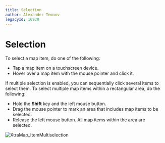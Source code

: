 ```yaml
---
title: Selection
author: Alexander Temnov
legacyId: 16930
---
```

# Selection
To select a map item, do one of the following:
* Tap a map item on a touchscreen device.
* Hover over a map item with the mouse pointer and click it.

If multiple selection is enabled, you can sequentially click several items to select them. To select multiple map items within a rectangular area, do the following:
* Hold the **Shift** key and the left mouse button.
* Drag the mouse pointer to mark an area that includes map items to be selected.
* Release the left mouse button. All map items within the area are selected.

![XtraMap_ItemMultiselection](../../images/img24650.gif)